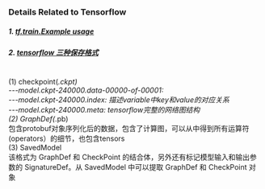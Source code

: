 ### Details Related to Tensorflow
##### 1. [tf.train.Example usage](https://blog.csdn.net/hfutdog/article/details/86244944)
##### 2. [tensorflow 三种保存格式](https://zhuanlan.zhihu.com/p/60064947)
</br>(1) checkpoint(*.ckpt)
</br>---model.ckpt-240000.data-00000-of-00001: 
</br>---model.ckpt-240000.index: 描述variable中key和value的对应关系
</br>---model.ckpt-240000.meta: tensorflow完整的网络图结构
</br>(2) GraphDef(*.pb)
</br>包含protobuf对象序列化后的数据，包含了计算图，可以从中得到所有运算符(operators）的细节，也包含tensors
</br>(3) SavedModel
</br>该格式为 GraphDef 和 CheckPoint 的结合体，另外还有标记模型输入和输出参数的 SignatureDef。从 SavedModel 中可以提取 GraphDef 和 CheckPoint 对象
